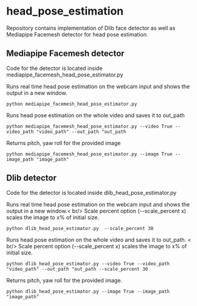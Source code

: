 # head_pose_estimation

Repository contains implementation of Dlib face detector as well as Mediapipe Facemesh detector for head pose estimation. 

## Mediapipe Facemesh detector
Code for the detector is located inside mediapipe_facemesh_head_pose_estimator.py

Runs real time head pose estimation on the webcam input and shows the output in a new window.

`python mediapipe_facemesh_head_pose_estimator.py`

Runs head pose estimation on the whole video and saves it to out_path

`python mediapipe_facemesh_head_pose_estimator.py --video True --video_path "video_path" --out_path "out_path`

Returns pitch, yaw roll for the provided image

`python mediapipe_facemesh_head_pose_estimator.py --image True --image_path "image_path" `

## Dlib detector
Code for the detector is located inside dlib_head_pose_estimator.py 

Runs real time head pose estimation on the webcam input and shows the output in a new window.< br/>
Scale percent option (--scale_percent x) scales the image to x% of initial size.

`python dlib_head_pose_estimator.py  --scale_percent 30`

Runs head pose estimation on the whole video and saves it to out_path. < br/>
Scale percent option (--scale_percent x) scales the image to x% of initial size.

`python dlib_head_pose_estimator.py --video True --video_path "video_path" --out_path "out_path --scale_percent 30`

Returns pitch, yaw roll for the provided image. 

`python dlib_head_pose_estimator.py --image True --image_path "image_path" `
